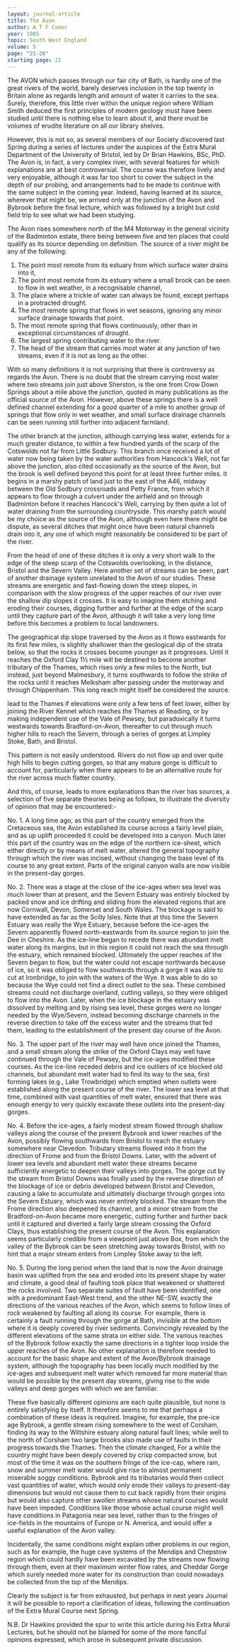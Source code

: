 ```yaml
---
layout: journal-article
title: The Avon
author: A T F Comer
year: 1985
topic: South West England
volume: 5
page: "21-26"
starting page: 21
---
```

The AVON which passes through our fair city of Bath, is hardly one of the great rivers of the world, barely deserves inclusion in the top twenty in Britain alone as regards length and amount of water it carries to the sea. Surely, therefore, this little river within the unique region where William Smith deduced the first principles of modern geology must have been studied until there is nothing else to learn about it, and there must be volumes of erudite literature on all our library shelves.

However, this is not so, as several members of our Society discovered last Spring during a series of lectures under the auspices of the Extra Mural Department of the University of Bristol, led by Dr Brian Hawkins, BSc, PhD. The Avon is, in fact, a very complex river, with several features for which explanations are at best controversial. The course was therefore lively and very enjoyable, although it was far too short to cover the subject in the depth of our probing, and arrangements had to be made to continue with the same subject in the coming year. Indeed, having learned at its source, wherever that might be, we arrived only at the junction of the Avon and Bybrook before the final lecture, which was followed by a bright but cold field trip to see what we had been studying.

The Avon rises somewhere north of the M4 Motorway in the general vicinity of the Badminton estate, there being between five and ten places that could qualify as its source depending on definition. The source of a river might be any of the following:
 
1. The point most remote from its estuary from which surface water drains into it,
2. The point most remote from its estuary where a small brook can be seen to flow in wet weather, in a recognisable channel,
3. The place where a trickle of water can always be found, except perhaps in a protracted drought.
4. The most remote spring that flows in wet seasons, ignoring any minor surface drainage towards that point.
5. The most remote spring that flows continuously, other than in exceptional circumstances of drought.
6. The largest spring contributing water to the river.
7. The head of the stream that carries most water at any junction of two streams, even if it is not as long as the other.

With so many definitions it is not surprising that there is controversy as regards the Avon. There is no doubt that the stream carrying most water where two streams join just above Sherston, is the one from Crow Down Springs about a mile above the junction, quoted in many publications as the official source of the Avon. However, above these springs there is a well defined channel extending for a good quarter of a mile to another group of springs that flow only in wet weather, and small surface drainage channels can be seen running still further into adjacent farmland.

The other branch at the junction, although carrying less water, extends for a much greater distance, to within a few hundred yards of the scarp of the Cotswolds not far from Little Sodbury. This branch once received a lot of water now being taken by the water authorities from Hancock's Well, not far above the junction, also cited occasionally as the source of the Avon, but the brook is well defined beyond this point for at least three further miles. It begins in a marshy patch of land just to the east of the A46, midway between the Old Sodbury crossroads and Petty France, from which it appears to flow through a culvert under the airfield and on through Badminton before it reaches Hancock's Well, carrying by then quite a lot of water draining from the surrounding countryside. This marshy patch would be my choice as the source of the Avon, although even here there might be dispute, as several ditches that might once have been natural channels drain into it, any one of which might reasonably be considered to be part of the river.

From the head of one of these ditches it is only a very short walk to the edge of the steep scarp of the Cotswolds overlooking, in the distance, Bristol and the Severn Valley. Here another set of streams can be seen, part of another drainage system unrelated to the Avon of our studies. These streams are energetic and fast-flowing down the steep slopes, in comparison with the slow progress of the upper reaches of our river over the shallow dip slopes it crosses. It is easy to imagine them etching and eroding their courses, digging further and further at the edge of the scarp until they capture part of the Avon, although it will take a very long time before this becomes a problem to local landowners.

The geographical dip slope traversed by the Avon as it flows eastwards for its first few miles, is slightly shallower than the geological dip of the strata below, so that the rocks it crosses become younger as it progresses. Until it reaches the Oxford Clay 1½ mile will be destined to become another tributary of the Thames, which rises only a few miles to the North, but instead, just beyond Malmesbury, it turns southwards to follow the strike of the rocks until it reaches Melksham after passing under the motorway and through Chippenham. This long reach might itself be considered the source.

lead to the Thames if elevations were only a few tens of feet lower, either by joining the River Kennet which reaches the Thames at Reading, or by making independent use of the Vale of Pewsey, but paradoxically it turns westwards towards Bradford-on-Avon, thereafter to cut through much higher hills to reach the Severn, through a series of gorges at Limpley Stoke, Bath, and Bristol.

This pattern is not easily understood. Rivers do not flow up and over quite high hills to begin cutting gorges, so that any mature gorge is difficult to account for, particularly when there appears to be an alternative route for the river across much flatter country.

And this, of course, leads to more explanations than the river has sources, a selection of five separate theories being as follows, to illustrate the diversity of opinion that may be encountered:-

No. 1. A long time ago, as this part of the country emerged from the Cretaceous sea, the Avon established its course across a fairly level plain, and as up uplift proceeded it could be developed into a canyon. Much later this part of the country was on the edge of the northern ice-sheet, which either directly or by means of melt water, altered the general topography through which the river was incised, without changing the base level of its course to any great extent. Parts of the original canyon walls are now visible in the present-day gorges.

No. 2. There was a stage at the close of the ice-ages when sea level was much lower than at present, and the Severn Estuary was entirely blocked by packed snow and ice drifting and sliding from the elevated regions that are now Cornwall, Devon, Somerset and South Wales. The blockage is said to have extended as far as the Scilly Isles. Note that at this time the Severn Estuary was really the Wye Estuary, because before the ice-ages the Severn apparently flowed north-eastwards from its source region to join the Dee in Cheshire. As the ice-line began to recede there was abundant melt water along its margins, but in this region it could not reach the sea through the estuary, which remained blocked. Ultimately the upper reaches of the Severn began to flow, but the water could not escape northwards because of ice, so it was obliged to flow southwards through a gorge it was able to cut at Ironbridge, to join with the waters of the Wye. It was able to do so because the Wye could not find a direct outlet to the sea. These combined streams could not discharge overland, cutting valleys, so they were obliged to flow into the Avon. Later, when the ice blockage in the estuary was dissolved by melting and by rising sea level, these gorges were no longer needed by the Wye/Severn, instead becoming discharge channels in the reverse direction to take off the excess water and the streams that fed them, leading to the establishment of the present day course of the Avon.

No. 3. The upper part of the river may well have once joined the Thames, and a small stream along the strike of the Oxford Clays may well have continued through the Vale of Pewsey, but the ice-ages modified these courses. As the ice-line receded debris and ice outliers of ice blocked old channels, but abundant melt water had to find its way to the sea, first forming lakes (e.g., Lake Trowbridge) which emptied when outlets were established along the present course of the river. The lower sea level at that time, combined with vast quantities of melt water, ensured that there was enough energy to very quickly excavate these outlets into the present-day gorges.

No. 4. Before the ice-ages, a fairly modest stream flowed through shallow valleys along the course of the present Bybrook and lower reaches of the Avon, possibly flowing southwards from Bristol to reach the estuary somewhere near Clevedon. Tributary streams flowed into it from the direction of Frome and from the Bristol Downs. Later, with the advent of lower sea levels and abundant melt water these streams became sufficiently energetic to deepen their valleys into gorges. The gorge cut by the stream from Bristol Downs was finally used by the reverse direction of the blockage of ice or debris developed between Bristol and Clevedon, causing a lake to accumulate and ultimately discharge through gorges into the Severn Estuary, which was never entirely blocked. The stream from the Frome direction also deepened its channel, and a minor stream from the Bradford-on-Avon became more energetic, cutting further and further back until it captured and diverted a fairly large stream crossing the Oxford Clays, thus establishing the present course of the Avon. This explanation seems particularly credible from a viewpoint just above Box, from which the valley of the Bybrook can be seen stretching away towards Bristol, with no hint that a major stream enters from Limpley Stoke away to the left.

No. 5. During the long period when the land that is now the Avon drainage basin was uplifted from the sea and eroded into its present shape by water and climate, a good deal of faulting took place that weakened or shattered the rocks involved. Two separate suites of fault have been identified, one with a predominant East-West trend, and the other NE-SW, exactly the directions of the various reaches of the Avon, which seems to follow lines of rock weakened by faulting all along its course. For example, there is certainly a fault running through the gorge at Bath, invisible at the bottom where it is deeply covered by river sediments. Convincingly revealed by the different elevations of the same strata on either side. The various reaches of the Bybrook follow exactly the same directions in a tighter loop inside the upper reaches of the Avon. No other explanation is therefore needed to account for the basic shape and extent of the Avon/Bybrook drainage system, although the topography has been locally much modified by the ice-ages and subsequent melt water which removed far more material than would be possible by the present day streams, giving rise to the wide valleys and deep gorges with which we are familiar.

These five basically different opinions are each quite plausible, but none is entirely satisfying by itself. It therefore seems to me that perhaps a combination of these ideas is required. Imagine, for example, the pre-ice age Bybrook, a gentle stream rising somewhere to the west of Corsham, finding its way to the Wiltshire estuary along natural fault lines; while well to the north of Corsham two large brooks also made use of faults in their progress towards the Thames. Then the climate changed, For a while the country might have been deeply covered by crisp compacted snow, but most of the time it was on the southern fringe of the ice-cap, where rain, snow and summer melt water would give rise to almost permanent miserable soggy conditions. Bybrook and its tributaries would then collect vast quantities of water, which would only erode their valleys to present-day dimensions but would not cause them to cut back rapidly from their origins but would also capture other swollen streams whose natural courses would have been impeded. Conditions like those whose actual course might well have conditions in Patagonia near sea level, rather than to the fringes of ice-fields in the mountains of Europe or N. America, and would offer a useful explanation of the Avon valley.

Incidentally, the same conditions might explain other problems in our region, such as for example, the huge cave systems of the Mendips and Chepstow region which could hardly have been excavated by the streams now flowing through them, even at their maximum winter flow rates, and Cheddar Gorge which surely needed more water for its construction than could nowadays be collected from the top of the Mendips.

Clearly the subject is far from exhausted, but perhaps in next years Journal it will be possible to report a clarification of ideas, following the continuation of the Extra Mural Course next Spring.

N.B. Dr Hawkins provided the spur to write this article during his Extra Mural Lectures, but he should not be blamed for some of the more fanciful opinions expressed, which arose in subsequent private discussion.